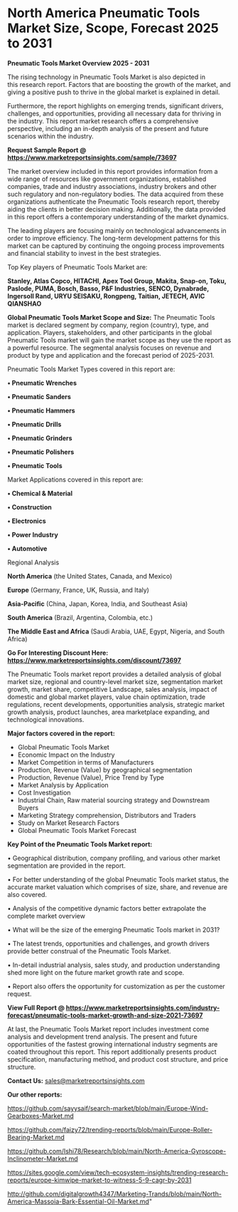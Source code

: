 # North America Pneumatic Tools Market Size, Scope, Forecast 2025 to 2031

<Strong> Pneumatic Tools Market Overview 2025 - 2031</strong>

The rising technology in Pneumatic Tools Market is also depicted in this research report. Factors that are boosting the growth of the market, and giving a positive push to thrive in the global market is explained in detail.

Furthermore, the report highlights on emerging trends, significant drivers, challenges, and opportunities, providing all necessary data for thriving in the industry. This report market research offers a comprehensive perspective, including an in-depth analysis of the present and future scenarios within the industry.

<strong>Request Sample Report @ <a href=https://www.marketreportsinsights.com/sample/73697>https://www.marketreportsinsights.com/sample/73697</a></strong>

The market overview included in this report provides information from a wide range of resources like government organizations, established companies, trade and industry associations, industry brokers and other such regulatory and non-regulatory bodies. The data acquired from these organizations authenticate the Pneumatic Tools research report, thereby aiding the clients in better decision making. Additionally, the data provided in this report offers a contemporary understanding of the market dynamics.

The leading players are focusing mainly on technological advancements in order to improve efficiency. The long-term development patterns for this market can be captured by continuing the ongoing process improvements and financial stability to invest in the best strategies.

Top Key players of Pneumatic Tools Market are:

<strong>Stanley, Atlas Copco, HITACHI, Apex Tool Group, Makita, Snap-on, Toku, Paslode, PUMA, Bosch, Basso, P&F Industries, SENCO, Dynabrade, Ingersoll Rand, URYU SEISAKU, Rongpeng, Taitian, JETECH, AVIC QIANSHAO</strong>

<strong><b>Global Pneumatic Tools Market Scope and Size:</b></strong>
The Pneumatic Tools market is declared segment by company, region (country), type, and application. Players, stakeholders, and other participants in the global Pneumatic Tools market will gain the market scope as they use the report as a powerful resource. The segmental analysis focuses on revenue and product by type and application and the forecast period of 2025-2031.

Pneumatic Tools Market Types covered in this report are:

<strong>• Pneumatic Wrenches

• Pneumatic Sanders

• Pneumatic Hammers

• Pneumatic Drills

• Pneumatic Grinders

• Pneumatic Polishers

• Pneumatic Tools</strong>

Market Applications covered in this report are:

<strong>• Chemical & Material

• Construction

• Electronics

• Power Industry

• Automotive</strong> 

Regional Analysis

<strong>North America</strong> (the United States, Canada, and Mexico)

<strong>Europe</strong> (Germany, France, UK, Russia, and Italy)

<strong>Asia-Pacific</strong> (China, Japan, Korea, India, and Southeast Asia)

<strong>South America</strong> (Brazil, Argentina, Colombia, etc.)

<strong>The Middle East and Africa</strong> (Saudi Arabia, UAE, Egypt, Nigeria, and South Africa)

<strong>Go For Interesting Discount Here: <a href=https://www.marketreportsinsights.com/discount/73697>https://www.marketreportsinsights.com/discount/73697</a></strong>

The Pneumatic Tools market report provides a detailed analysis of global market size, regional and country-level market size, segmentation market growth, market share, competitive Landscape, sales analysis, impact of domestic and global market players, value chain optimization, trade regulations, recent developments, opportunities analysis, strategic market growth analysis, product launches, area marketplace expanding, and technological innovations.

<strong><b>Major factors covered in the report:</b></strong>
<ul>
  <li>Global Pneumatic Tools Market </li>
  <li>Economic Impact on the Industry</li>
  <li>Market Competition in terms of Manufacturers</li>
  <li>Production, Revenue (Value) by geographical segmentation</li>
  <li>Production, Revenue (Value), Price Trend by Type</li>
  <li>Market Analysis by Application</li>
  <li>Cost Investigation</li>
  <li>Industrial Chain, Raw material sourcing strategy and Downstream Buyers</li>
  <li>Marketing Strategy comprehension, Distributors and Traders</li>
  <li>Study on Market Research Factors</li>
  <li>Global Pneumatic Tools Market Forecast</li>
</ul>

<strong><b>Key Point of the Pneumatic Tools Market report:</b></strong>

• Geographical distribution, company profiling, and various other market segmentation are provided in the report.

• For better understanding of the global Pneumatic Tools market status, the accurate market valuation which comprises of size, share, and revenue are also covered.

• Analysis of the competitive dynamic factors better extrapolate the complete market overview

• What will be the size of the emerging Pneumatic Tools market in 2031?

• The latest trends, opportunities and challenges, and growth drivers provide better construal of the Pneumatic Tools Market.

• In-detail industrial analysis, sales study, and production understanding shed more light on the future market growth rate and scope.

• Report also offers the opportunity for customization as per the customer request.

<strong><b>View Full Report @ <a href=https://www.marketreportsinsights.com/industry-forecast/pneumatic-tools-market-growth-and-size-2021-73697>https://www.marketreportsinsights.com/industry-forecast/pneumatic-tools-market-growth-and-size-2021-73697</a></b></strong>


At last, the Pneumatic Tools Market report includes investment come analysis and development trend analysis. The present and future opportunities of the fastest growing international industry segments are coated throughout this report. This report additionally presents product specification, manufacturing method, and product cost structure, and price structure.

<strong>Contact Us:</strong>
sales@marketreportsinsights.com

<strong>Our other reports:</strong>

<a href=https://github.com/sayysaif/search-market/blob/main/Europe-Wind-Gearboxes-Market.md>https://github.com/sayysaif/search-market/blob/main/Europe-Wind-Gearboxes-Market.md</a>

<a href=https://github.com/faizy72/trending-reports/blob/main/Europe-Roller-Bearing-Market.md>https://github.com/faizy72/trending-reports/blob/main/Europe-Roller-Bearing-Market.md</a>

<a href=https://github.com/Ishi78/Research/blob/main/North-America-Gyroscope-Inclinometer-Market.md>https://github.com/Ishi78/Research/blob/main/North-America-Gyroscope-Inclinometer-Market.md</a>

<a href=https://sites.google.com/view/tech-ecosystem-insights/trending-research-reports/europe-kimwipe-market-to-witness-5-9-cagr-by-2031>https://sites.google.com/view/tech-ecosystem-insights/trending-research-reports/europe-kimwipe-market-to-witness-5-9-cagr-by-2031</a>

<a href=http://github.com/digitalgrowth4347/Marketing-Trands/blob/main/North-America-Massoia-Bark-Essential-Oil-Market.md>http://github.com/digitalgrowth4347/Marketing-Trands/blob/main/North-America-Massoia-Bark-Essential-Oil-Market.md</a>"
